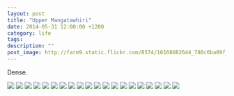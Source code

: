 ```yaml
---
layout: post
title: "Upper Mangatawhiri"
date: 2014-05-31 12:00:00 +1200
category: life
tags: 
description: ""
post_image: http://farm9.static.flickr.com/8574/16168082644_780c6ba09f_o.jpg
---
```

Dense.

[![](http://farm6.static.flickr.com/5567/14310549034_362b2066da_c.jpg)](http://farm6.static.flickr.com/5567/14310549034_32424b8fd3_o.jpg)
[![](http://farm3.static.flickr.com/2939/14124621297_0132ac0321_c.jpg)](http://farm3.static.flickr.com/2939/14124621297_1c35214302_o.jpg)
[![](http://farm4.static.flickr.com/3703/14124479198_f12769ce92_c.jpg)](http://farm4.static.flickr.com/3703/14124479198_3f381a0df3_o.jpg)
[![](http://farm4.static.flickr.com/3681/14310547454_f141bcdc1d_c.jpg)](http://farm4.static.flickr.com/3681/14310547454_3939825a06_o.jpg)
[![](http://farm4.static.flickr.com/3811/14124523500_fea246034d_c.jpg)](http://farm4.static.flickr.com/3811/14124523500_cbe3df9336_o.jpg)
[![](http://farm4.static.flickr.com/3832/14309272792_7f664ce649_c.jpg)](http://farm4.static.flickr.com/3832/14309272792_133dec8ac5_o.jpg)
[![](http://farm4.static.flickr.com/3666/14307802891_01cf5790e7_c.jpg)](http://farm4.static.flickr.com/3666/14307802891_2e6036d200_o.jpg)
[![](http://farm3.static.flickr.com/2897/14124480159_8f8af8f154_c.jpg)](http://farm3.static.flickr.com/2897/14124480159_eb1807a2d5_o.jpg)
[![](http://farm3.static.flickr.com/2938/14307801151_299607a9ef_c.jpg)](http://farm3.static.flickr.com/2938/14307801151_b4cb0d6b58_o.jpg)
[![](http://farm4.static.flickr.com/3778/14311133275_9c1942ca75_c.jpg)](http://farm4.static.flickr.com/3778/14311133275_33bf76d244_o.jpg)
[![](http://farm3.static.flickr.com/2904/14287988316_ccd928eb4a_c.jpg)](http://farm3.static.flickr.com/2904/14287988316_4f6dcdd554_o.jpg)
[![](http://farm4.static.flickr.com/3779/14124476019_3367e2111f_c.jpg)](http://farm4.static.flickr.com/3779/14124476019_fb95af892d_o.jpg)
[![](http://farm4.static.flickr.com/3819/14307797901_93c9b32bb1_c.jpg)](http://farm4.static.flickr.com/3819/14307797901_038af28903_o.jpg)
[![](http://farm4.static.flickr.com/3692/14311128975_dc8b15cec7_c.jpg)](http://farm4.static.flickr.com/3692/14311128975_dff303bc14_o.jpg)
[![](http://farm6.static.flickr.com/5192/14124515630_8128ec7a19_c.jpg)](http://farm6.static.flickr.com/5192/14124515630_29fd283448_o.jpg)
[![](http://farm4.static.flickr.com/3787/14287983676_af8b43d59a_c.jpg)](http://farm4.static.flickr.com/3787/14287983676_bc85c23936_o.jpg)
[![](http://farm4.static.flickr.com/3752/14331324583_bf69a6b4f6_c.jpg)](http://farm4.static.flickr.com/3752/14331324583_fbbc3b3c0d_o.jpg)
[![](http://farm6.static.flickr.com/5505/14124608807_6a52e792d1_c.jpg)](http://farm6.static.flickr.com/5505/14124608807_dd9cf365a9_o.jpg)
[![](http://farm3.static.flickr.com/2913/14124469719_f66fe13114_c.jpg)](http://farm3.static.flickr.com/2913/14124469719_2452338622_o.jpg)
[![](http://farm4.static.flickr.com/3671/14124510920_7a3ec38a4d_c.jpg)](http://farm4.static.flickr.com/3671/14124510920_68e6c8b6ef_o.jpg)
